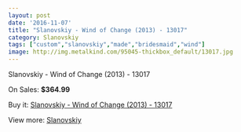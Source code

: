 ```yaml
---
layout: post
date: '2016-11-07'
title: "Slanovskiy - Wind of Change (2013) - 13017"
category: Slanovskiy
tags: ["custom","slanovskiy","made","bridesmaid","wind"]
image: http://img.metalkind.com/95045-thickbox_default/13017.jpg
---
```

Slanovskiy - Wind of Change (2013) - 13017

On Sales: **$364.99**
<a href="https://www.metalkind.com/en/slanovskiy/7518-13017.html"><amp-img layout="responsive" width="600" height="600" src="//img.metalkind.com/95045-thickbox_default/13017.jpg" alt="Slanovskiy - Wind of Change (2013) - 13017 0" /></a>
<a href="https://www.metalkind.com/en/slanovskiy/7518-13017.html"><amp-img layout="responsive" width="600" height="600" src="//img.metalkind.com/95046-thickbox_default/13017.jpg" alt="Slanovskiy - Wind of Change (2013) - 13017 1" /></a>
<a href="https://www.metalkind.com/en/slanovskiy/7518-13017.html"><amp-img layout="responsive" width="600" height="600" src="//img.metalkind.com/95047-thickbox_default/13017.jpg" alt="Slanovskiy - Wind of Change (2013) - 13017 2" /></a>
<a href="https://www.metalkind.com/en/slanovskiy/7518-13017.html"><amp-img layout="responsive" width="600" height="600" src="//img.metalkind.com/95048-thickbox_default/13017.jpg" alt="Slanovskiy - Wind of Change (2013) - 13017 3" /></a>
<a href="https://www.metalkind.com/en/slanovskiy/7518-13017.html"><amp-img layout="responsive" width="600" height="600" src="//img.metalkind.com/95049-thickbox_default/13017.jpg" alt="Slanovskiy - Wind of Change (2013) - 13017 4" /></a>
<a href="https://www.metalkind.com/en/slanovskiy/7518-13017.html"><amp-img layout="responsive" width="600" height="600" src="//img.metalkind.com/95050-thickbox_default/13017.jpg" alt="Slanovskiy - Wind of Change (2013) - 13017 5" /></a>
<a href="https://www.metalkind.com/en/slanovskiy/7518-13017.html"><amp-img layout="responsive" width="600" height="600" src="//img.metalkind.com/95051-thickbox_default/13017.jpg" alt="Slanovskiy - Wind of Change (2013) - 13017 6" /></a>

Buy it: [Slanovskiy - Wind of Change (2013) - 13017](https://www.metalkind.com/en/slanovskiy/7518-13017.html "Slanovskiy - Wind of Change (2013) - 13017")

View more: [Slanovskiy](https://www.metalkind.com/en/180-slanovskiy "Slanovskiy")
